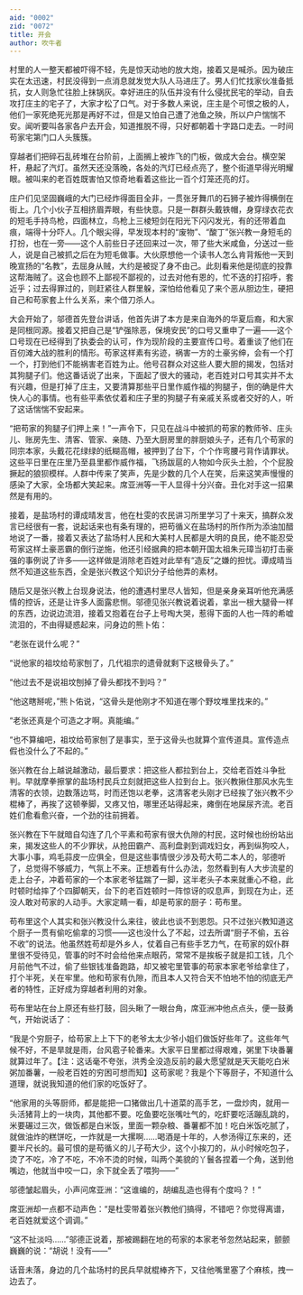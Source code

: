 ```yaml
---
aid: "0002"
zid: "0072"
title: 开会
author: 吹牛者
---
```


村里的人一整天都被吓得不轻，先是惊天动地的放大炮，接着又是喊杀。因为破庄实在太迅速，村民没得到一点消息就发觉大队人马进庄了。男人们忙找家伙准备抵抗，女人则急忙往脸上抹锅灰。幸好进庄的队伍并没有什么侵扰民宅的举动，自去攻打庄主的宅子了，大家才松了口气。对于多数人来说，庄主是个可恨之极的人，他们一家死绝死光那是再好不过，但是又怕自己遭了池鱼之殃，所以户户惴惴不安。闻听要叫各家各户去开会，知道推脱不得，只好都朝着十字路口走去。一时间苟家宅第门口人头簇簇。

穿越者们把碎石乱砖堆在台阶前，上面搁上被炸飞的门板，做成大会台。横空架杆，悬起了汽灯。虽然天还没落晚，各处的汽灯已经点亮了，整个街道早得光明耀眼。被叫来的老百姓既害怕又惊奇地看着这些比一百个灯笼还亮的灯。

庄户们见坚固巍峨的大门已经炸得面目全非，一贯张牙舞爪的石狮子被炸得横倒在街上。几个小伙子互相挤眉弄眼，有些快意。只是一群群头戴铁帽，身穿绿衣花衣的短毛手持鸟枪，四面林立，鸟枪上三棱短剑在阳光下闪闪发光，有的还带着血痕，端得十分吓人。几个眼尖得，早发现本村的“废物”、“酸丁”张兴教一身短毛的打扮，也在一旁——这个人前些日子还回来过一次，带了些大米咸鱼，分送过一些人，说是自己被抓之后在为短毛做事。大伙原想他一个读书人怎么肯背叛他一天到晚宣扬的“名教”，去屈身从贼，大约是被捉了身不由己。此刻看来他是彻底的投靠这帮海贼了。这会也顾不上鄙视不鄙视的，过去对他有恩的，忙不迭的打招呼，套近乎；过去得罪过的，则赶紧往人群里躲，深怕给他看见了来个恶从胆边生，硬把自己和苟家套上什么关系，来个借刀杀人。

大会开始了，邬德首先登台讲话，他首先讲了本方是来自海外的华夏后裔，和大家是同根同源。接着又把自己是“铲强除恶，保境安民”的口号又重申了一遍——这个口号现在已经得到了执委会的认可，作为现阶段的主要宣传口号。着重谈了他们在百仞滩大战的胜利的情形。苟家这样素有劣迹，祸害一方的土豪劣绅，会有一个打一个，打到他们不能祸害老百姓为止。他号召群众对这些人要大胆的揭发，包括对其狗腿子们。他这番话说了出来，下面起了很大的骚动，老百姓对口号其实并不太有兴趣，但是打掉了庄主，又要清算那些平日里作威作福的狗腿子，倒的确是件大快人心的事情。也有些平素依仗着和庄子里的狗腿子有亲戚关系或者交好的人，听了这话惴惴不安起来。

“把苟家的狗腿子们押上来！”一声令下，只见在战斗中被抓的苟家的教师爷、庄头儿、账房先生、清客、管家、亲随、乃至大厨房里的胖厨娘头子，还有几个苟家的同宗本家，头戴花花绿绿的纸糊高帽，被押到了台下，个个作弯腰弓背作请罪状。这些平日里在庄里乃至县里都作威作福，飞扬跋扈的人物如今灰头土脸，个个屁股撅起的狼狈模样。人群中传来了笑声，先是少数的几个人在笑，后来这笑声慢慢的感染了大家，全场都大笑起来。席亚洲等一干人显得十分兴奋。丑化对手这一招果然是有用的。

接着，是盐场村的谭成晴发言，他在杜雯的农民讲习所里学习了十来天，搞群众发言已经很有一套，说起话来也有条有理的，把苟循义在盐场村的所作所为添油加醋地说了一番，接着又表达了盐场村人民和大美村人民都是大明的良民，绝不能忍受苟家这样土豪恶霸的倒行逆施，他还引经据典的把本朝开国太祖朱元璋当初打击豪强的事例说了许多——这样做是消除老百姓对此举有“造反”之嫌的担忧。谭成晴当然不知道这些东西，全是张兴教这个知识分子给他弄的素材。

随后又是张兴教上台现身说法，他的遭遇村里尽人皆知，但是亲身亲耳听他充满感情的控诉，还是让许多人面露悲恻。邬德见张兴教说着说着，拿出一根大腿骨一样的东西，边说边流泪，接着又抱着在台子上号啕大哭，惹得下面的人也一阵的希嘘流泪的，不由得疑惑起来，问身边的熊卜佑：

“老张在说什么呢？”

“说他家的祖坟给苟家刨了，几代祖宗的遗骨就剩下这根骨头了。”

“他过去不是说祖坟刨掉了骨头都找不到吗？”

“他这瞎掰呢，”熊卜佑说，“这骨头是他刚才不知道在哪个野坟堆里找来的。”

“老张还真是个可造之才啊。真能编。”

“也不算编吧，祖坟给苟家刨了是事实，至于这骨头也就算个宣传道具。宣传造点假也没什么了不起的。”

张兴教在台上越说越激动，最后要求：把这些人都拉到台上，交给老百姓斗争批判。早就摩拳擦掌的盐场村民兵立刻就把这些人拉到台上。张兴教揪住那风水先生清客的衣领，边数落边骂，时而还饱以老拳，这清客老头刚才已经挨了张兴教不少棍棒了，再挨了这顿拳脚，又疼又怕，哪里还站得起来，瘫倒在地屎尿齐流。老百姓们愈看愈兴奋，一个劲的往前拥着。

张兴教在下午就暗自勾连了几个平素和苟家有很大仇隙的村民，这时候也纷纷站出来，揭发这些人的不少罪状，从抢田霸产、高利盘剥到调戏妇女，再到纵狗咬人，大事小事，鸡毛蒜皮一应俱全，但是这些事情很少涉及苟大苟二本人的，邬德听了，总觉得不够威力，气氛上不来。正想着有什么办法，忽然看到有人大步流星的走上台子，冲着苟家的一个本家老爷猛踹了一脚，这半老头子本来就重心不稳，此时顿时给摔了个四脚朝天，台下的老百姓顿时一阵惊讶的叹息声，到现在为止，还没人敢对苟家的人动手。大家定睛一看，却是苟家的厨子：苟布里。

苟布里这个人其实和张兴教没什么来往，彼此也谈不到恩怨。只不过张兴教知道这个厨子一贯有偷吃偷拿的习惯——这也没什么了不起，过去所谓“厨子不偷，五谷不收”的说法。他虽然姓苟却是外乡人，仗着自己有些手艺力气，在苟家的奴仆群里很不受待见，管事的时不时会给他来点眼药，常常不是挨板子就是扣工钱，几个月前他气不过，偷了些银钱准备跑路，却又被宅里管事的苟家本家老爷给拿住了，打个半死，关在牢里。他和苟家有仇隙，而且本人又符合天不怕地不怕的彻底无产者的特性，正好成为穿越者利用的对象。

苟布里站在台上原还有些打鼓，回头瞅了一眼台角，席亚洲冲他点点头，便一鼓勇气，开始说话了：

“我是个穷厨子，给苟家上上下下的老爷太太少爷小姐们做饭好些年了。这些年气候不好，不是旱就是雨，台风雹子轮番来。大家平日里都过得艰难，粥里下块番薯就算过年了。【注：这话毫不夸张，洪秀全没造反前的最大愿望就是天天能吃白米粥加番薯，一般老百姓的穷困可想而知】这苟家呢？我是个下等厨子，不知道什么道理，就说我知道的他们家的吃饭好了。

“他家用的头等厨师，都是能把一口猪做出几十道菜的高手艺，一盘炒肉，就用一头活猪背上的一块肉，其他都不要。吃鱼要吃张嘴吐气的，吃虾要吃活蹦乱跳的，米要碾过三次，做饭都是白米饭，里面一颗杂粮、番薯都不加！吃白米饭吃腻了，就做油炸的糕饼吃，一炸就是一大摞啊……喝酒是十年的，人参汤得辽东来的，还要半尺长的。最可恨的是苟循义的儿子苟大少，这个小挨刀的，从小时候吃包子，烫了不吃，冷了不吃，不冷不烫的时候，叫两个美貌的丫鬟各捏着一个角，送到他嘴边，他就当中咬一口，余下就全丢了喂狗——”

邬德皱起眉头，小声问席亚洲：“这谁编的，胡编乱造也得有个度吗？！”

席亚洲却一点都不动声色：“是杜雯带着张兴教他们搞得，不错吧？你觉得离谱，老百姓就爱这个调调。”

“这不扯淡吗……”邬德正说着，那被踢翻在地的苟家的本家老爷忽然站起来，颤颤巍巍的说：“胡说！没有——”

话音未落，身边的几个盐场村的民兵早就棍棒齐下，又往他嘴里塞了个麻核，拽一边去了。

